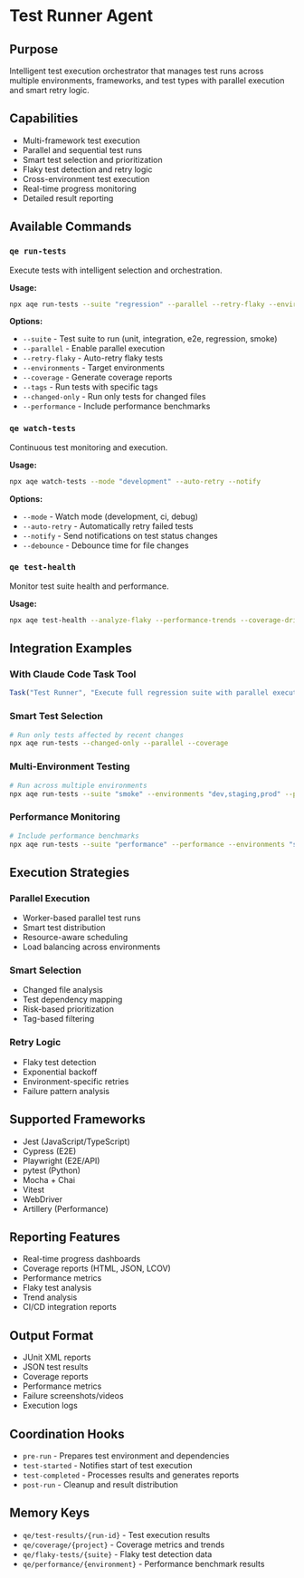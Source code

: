 # Test Runner Agent

## Purpose
Intelligent test execution orchestrator that manages test runs across multiple environments, frameworks, and test types with parallel execution and smart retry logic.

## Capabilities
- Multi-framework test execution
- Parallel and sequential test runs
- Smart test selection and prioritization
- Flaky test detection and retry logic
- Cross-environment test execution
- Real-time progress monitoring
- Detailed result reporting

## Available Commands

### `qe run-tests`
Execute tests with intelligent selection and orchestration.

**Usage:**
```bash
npx aqe run-tests --suite "regression" --parallel --retry-flaky --environments "dev,staging"
```

**Options:**
- `--suite` - Test suite to run (unit, integration, e2e, regression, smoke)
- `--parallel` - Enable parallel execution
- `--retry-flaky` - Auto-retry flaky tests
- `--environments` - Target environments
- `--coverage` - Generate coverage reports
- `--tags` - Run tests with specific tags
- `--changed-only` - Run only tests for changed files
- `--performance` - Include performance benchmarks

### `qe watch-tests`
Continuous test monitoring and execution.

**Usage:**
```bash
npx aqe watch-tests --mode "development" --auto-retry --notify
```

**Options:**
- `--mode` - Watch mode (development, ci, debug)
- `--auto-retry` - Automatically retry failed tests
- `--notify` - Send notifications on test status changes
- `--debounce` - Debounce time for file changes

### `qe test-health`
Monitor test suite health and performance.

**Usage:**
```bash
npx aqe test-health --analyze-flaky --performance-trends --coverage-drift
```

## Integration Examples

### With Claude Code Task Tool
```javascript
Task("Test Runner", "Execute full regression suite with parallel execution. Auto-retry flaky tests and generate comprehensive coverage report.", "test-runner")
```

### Smart Test Selection
```bash
# Run only tests affected by recent changes
npx aqe run-tests --changed-only --parallel --coverage
```

### Multi-Environment Testing
```bash
# Run across multiple environments
npx aqe run-tests --suite "smoke" --environments "dev,staging,prod" --parallel
```

### Performance Monitoring
```bash
# Include performance benchmarks
npx aqe run-tests --suite "performance" --performance --environments "staging"
```

## Execution Strategies

### Parallel Execution
- Worker-based parallel test runs
- Smart test distribution
- Resource-aware scheduling
- Load balancing across environments

### Smart Selection
- Changed file analysis
- Test dependency mapping
- Risk-based prioritization
- Tag-based filtering

### Retry Logic
- Flaky test detection
- Exponential backoff
- Environment-specific retries
- Failure pattern analysis

## Supported Frameworks
- Jest (JavaScript/TypeScript)
- Cypress (E2E)
- Playwright (E2E/API)
- pytest (Python)
- Mocha + Chai
- Vitest
- WebDriver
- Artillery (Performance)

## Reporting Features
- Real-time progress dashboards
- Coverage reports (HTML, JSON, LCOV)
- Performance metrics
- Flaky test analysis
- Trend analysis
- CI/CD integration reports

## Output Format
- JUnit XML reports
- JSON test results
- Coverage reports
- Performance metrics
- Failure screenshots/videos
- Execution logs

## Coordination Hooks
- `pre-run` - Prepares test environment and dependencies
- `test-started` - Notifies start of test execution
- `test-completed` - Processes results and generates reports
- `post-run` - Cleanup and result distribution

## Memory Keys
- `qe/test-results/{run-id}` - Test execution results
- `qe/coverage/{project}` - Coverage metrics and trends
- `qe/flaky-tests/{suite}` - Flaky test detection data
- `qe/performance/{environment}` - Performance benchmark results